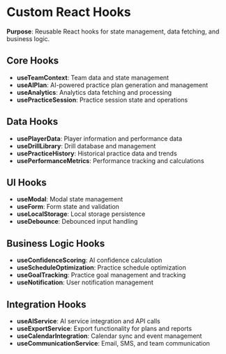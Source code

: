 # Custom React Hooks

**Purpose**: Reusable React hooks for state management, data fetching, and business logic.

## Core Hooks

- **useTeamContext**: Team data and state management
- **useAIPlan**: AI-powered practice plan generation and management
- **useAnalytics**: Analytics data fetching and processing
- **usePracticeSession**: Practice session state and operations

## Data Hooks

- **usePlayerData**: Player information and performance data
- **useDrillLibrary**: Drill database and management
- **usePracticeHistory**: Historical practice data and trends
- **usePerformanceMetrics**: Performance tracking and calculations

## UI Hooks

- **useModal**: Modal state management
- **useForm**: Form state and validation
- **useLocalStorage**: Local storage persistence
- **useDebounce**: Debounced input handling

## Business Logic Hooks

- **useConfidenceScoring**: AI confidence calculation
- **useScheduleOptimization**: Practice schedule optimization
- **useGoalTracking**: Practice goal management and tracking
- **useNotification**: User notification management

## Integration Hooks

- **useAIService**: AI service integration and API calls
- **useExportService**: Export functionality for plans and reports
- **useCalendarIntegration**: Calendar sync and event management
- **useCommunicationService**: Email, SMS, and team communication 